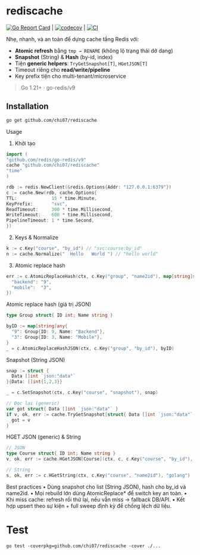 # rediscache

[![Go Report Card](https://goreportcard.com/badge/github.com/chi07/rediscache)](https://goreportcard.com/report/github.com/chi07/rediscache) |
[![codecov](https://codecov.io/gh/chi07/rediscache/branch/main/graph/badge.svg)](https://codecov.io/gh/chi07/rediscache) |
[![CI](https://github.com/chi07/rediscache/actions/workflows/ci.yml/badge.svg)](https://github.com/chi07/rediscache/actions/workflows/ci.yml)

Nhẹ, nhanh, và an toàn để dựng cache tầng Redis với:
- **Atomic refresh** bằng `tmp → RENAME` (không lộ trạng thái dở dang)
- **Snapshot** (String) & **Hash** (by-id, index)
- Tiện **generic helpers**: `TryGetSnapshot[T]`, `HGetJSON[T]`
- Timeout riêng cho **read/write/pipeline**
- Key prefix tiện cho multi-tenant/microservice

> Go 1.21+ · go-redis/v9

## Installation

```bash
go get github.com/chi07/rediscache
```
Usage

1. Khởi tạo
```go
import (
"github.com/redis/go-redis/v9"
cache "github.com/chi07/rediscache"
"time"
)

rdb := redis.NewClient(&redis.Options{Addr: "127.0.0.1:6379"})
c := cache.New(rdb, cache.Options{
TTL:             15 * time.Minute,
KeyPrefix:       "svc",
ReadTimeout:     300 * time.Millisecond,
WriteTimeout:    600 * time.Millisecond,
PipelineTimeout: 1 * time.Second,
})
```

2. Keys & Normalize
```go
k := c.Key("course", "by_id") // "svc:course:by_id"
n := cache.Normalize("  Hello   World ") // "hello world"
```

3. Atomic replace hash

```go
err := c.AtomicReplaceHash(ctx, c.Key("group", "name2id"), map[string]string{
  "backend": "9",
  "mobile":  "3",
})
```

Atomic replace hash (giá trị JSON)
```go
type Group struct{ ID int; Name string }

byID := map[string]any{
  "9": Group{ID: 9, Name: "Backend"},
  "3": Group{ID: 3, Name: "Mobile"},
}
_ = c.AtomicReplaceHashJSON(ctx, c.Key("group", "by_id"), byID)
```

Snapshot (String JSON)
```go
snap := struct {
  Data []int `json:"data"`
}{Data: []int{1,2,3}}

_ = c.SetSnapshot(ctx, c.Key("course", "snapshot"), snap)

// Đọc lại (generic)
var got struct{ Data []int `json:"data"` }
if v, ok, err := cache.TryGetSnapshot[struct{ Data []int `json:"data"` }](ctx, c, c.Key("course", "snapshot")); err == nil && ok {
  got = v
}
```

HGET JSON (generic) & String
```go
// JSON
type Course struct{ ID int; Name string }
v, ok, err := cache.HGetJSON[Course](ctx, c, c.Key("course", "by_id"), "35")

// String
s, ok, err := c.HGetString(ctx, c.Key("course", "name2id"), "golang")
```

Best practices
•	Dùng snapshot cho list (String JSON), hash cho by_id và name2id.
•	Mọi rebuild lớn dùng AtomicReplace* để switch key an toàn.
•	Khi miss cache: refresh rồi thử lại, nếu vẫn miss → fallback DB/API.
•	Kết hợp upsert theo sự kiện + full sweep định kỳ để chống lệch dữ liệu.

# Test
```shell
go test -coverpkg=github.com/chi07/rediscache -cover ./...
```
